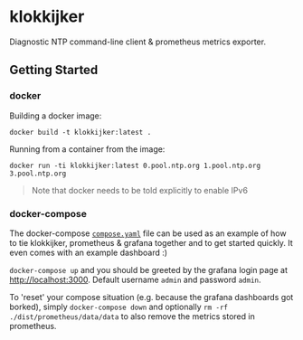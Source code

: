 # klokkijker

Diagnostic NTP command-line client & prometheus metrics exporter.


## Getting Started


### docker

Building a docker image:

`docker build -t klokkijker:latest .`

Running from a container from the image:

`docker run -ti klokkijker:latest 0.pool.ntp.org 1.pool.ntp.org 3.pool.ntp.org`

> Note that docker needs to be told explicitly to enable IPv6


### docker-compose

The docker-compose [`compose.yaml`](./compose.yaml) file can be used as an
example of how to tie klokkijker, prometheus & grafana together and to get
started quickly. It even comes with an example dashboard :)

`docker-compose up` and you should be greeted by the grafana login page at
[http://localhost:3000](http://localhost:3000). Default username `admin` and
password `admin`.

To 'reset' your compose situation (e.g. because the grafana dashboards got
borked), simply `docker-compose down` and optionally `rm -rf
./dist/prometheus/data/data` to also remove the metrics stored in prometheus.
